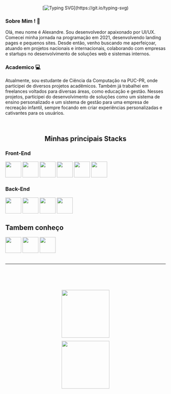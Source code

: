 <div align="center">
  
[![Typing SVG](https://readme-typing-svg.herokuapp.com?font=Fira+Code&size=36&pause=500&color=3BA9C0&center=true&vCenter=true&multiline=true&repeat=false&width=750&height=120&lines=Alexandre+Tortoza;Desenvolvedor+%26+%E2%80%A8UX%2FUI+Designer+!)](https://git.io/typing-svg)
  
</div>

### Sobre Mim ! 👋

<p align="left">
Olá, meu nome é Alexandre. Sou desenvolvedor apaixonado por UI/UX. Comecei minha jornada na programação em 2021, desenvolvendo landing pages e pequenos sites. Desde então, venho buscando me aperfeiçoar, atuando em projetos nacionais e internacionais, colaborando com empresas e startups no desenvolvimento de soluções web e sistemas internos.

### Academico 💻

Atualmente, sou estudante de Ciência da Computação na PUC-PR, onde participei de diversos projetos acadêmicos. Também já trabalhei em freelances voltados para diversas áreas, como educação e gestão. Nesses projetos, participei do desenvolvimento de soluções como um sistema de ensino personalizado e um sistema de gestão para uma empresa de recreação infantil, sempre focando em criar experiências personalizadas e cativantes para os usuários.

</p>

<br/>

<span align="center">
  
## Minhas principais Stacks

</span>

### Front-End

<div>
<img src="https://cdn.jsdelivr.net/gh/devicons/devicon@latest/icons/vuejs/vuejs-original.svg" width="50"/>  
<img src="https://cdn.jsdelivr.net/gh/devicons/devicon@latest/icons/javascript/javascript-original.svg" width="50"/>
<img src="https://cdn.jsdelivr.net/gh/devicons/devicon@latest/icons/html5/html5-original.svg" width="50"/>
<img src="https://cdn.jsdelivr.net/gh/devicons/devicon@latest/icons/css3/css3-original.svg" width="50"/>
<img src="https://cdn.jsdelivr.net/gh/devicons/devicon@latest/icons/bootstrap/bootstrap-original.svg" width="50"/>
<img src="https://cdn.jsdelivr.net/gh/devicons/devicon@latest/icons/tailwindcss/tailwindcss-original.svg" width="50"/>

</div>

### Back-End

<div>
<img src="https://cdn.jsdelivr.net/gh/devicons/devicon@latest/icons/php/php-original.svg" width="50"/>
<img src="https://cdn.jsdelivr.net/gh/devicons/devicon@latest/icons/laravel/laravel-original.svg" width="50"/>
<img src="https://cdn.jsdelivr.net/gh/devicons/devicon@latest/icons/mongodb/mongodb-plain-wordmark.svg" width="50"/>
<img src="https://cdn.jsdelivr.net/gh/devicons/devicon@latest/icons/mysql/mysql-original.svg" width="50"/>

</div>

## Tambem conheço

<div>

<img src="https://cdn.jsdelivr.net/gh/devicons/devicon@latest/icons/react/react-original.svg" width="50"/>
<!-- <img src="https://cdn.jsdelivr.net/gh/devicons/devicon@latest/icons/angular/angular-original.svg" width="50"/> -->
<img src="https://cdn.jsdelivr.net/gh/devicons/devicon@latest/icons/wordpress/wordpress-plain.svg" width="50"/>
<img src="https://cdn.jsdelivr.net/gh/devicons/devicon@latest/icons/csharp/csharp-plain.svg" width="50"/>
<!--  <img src="https://cdn.jsdelivr.net/gh/devicons/devicon@latest/icons/nextjs/nextjs-plain.svg"  width="50"/> --> 

</div>

<br/>

---

<br/>

<div align="center">

  <div style="display: flex; flex-direction: column; align-items: center; gap: 10px; margin-top:50px;">
    <img src="https://github-readme-stats.vercel.app/api?username=Alexandre-Tortoza&show_icons=true&theme=transparent" style="height: 150px;">
    <img src="https://github-readme-stats.vercel.app/api/top-langs/?username=Alexandre-Tortoza&layout=compact&theme=transparent" style="height: 150px;">
  </div>

</div>
